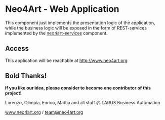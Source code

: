 # Neo4Art - Web Application

This component just implements the presentation logic of the application, while the business logic will be exposed in the form of REST-services
implemented by the [neo4art-services](https://github.com/neo4art/neo4art/tree/master/neo4art-services) component.


## Access

This application will be reachable at http://www.neo4art.org

## Bold Thanks!

**If you like our idea, please consider to become one contributor of this project!**


Lorenzo, Olimpia, Enrico, Mattia and all stuff @ LARUS Business Automation

www.neo4art.org / team@neo4art.org